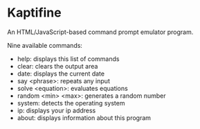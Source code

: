 # Kaptifine
An HTML/JavaScript-based command prompt emulator program.

Nine available commands:
- help: displays this list of commands
- clear: clears the output area
- date: displays the current date
- say &lt;phrase>: repeats any input
- solve &lt;equation>: evaluates equations
- random &lt;min> &lt;max>: generates a random number
- system: detects the operating system
- ip: displays your ip address
- about: displays information about this program
